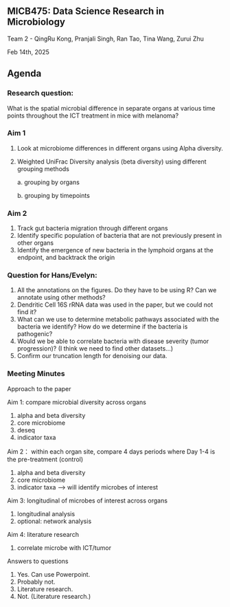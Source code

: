 ## MICB475: Data Science Research in Microbiology
Team 2 - QingRu Kong, Pranjali Singh, Ran Tao, Tina Wang, Zurui Zhu

Feb 14th, 2025 

## Agenda

### Research question: 

What is the spatial microbial difference in separate organs at various time points throughout the ICT treatment in mice with melanoma? 

### Aim 1
1. Look at microbiome differences in different organs using Alpha diversity.
2. Weighted UniFrac Diversity analysis (beta diversity) using different grouping methods
   
   a. grouping by organs
   
   b. grouping by timepoints

### Aim 2
1. Track gut bacteria migration through different organs
2. Identify specific population of bacteria that are not previously present in other organs
3. Identify the emergence of new bacteria in the lymphoid organs at the endpoint, and backtrack the origin

### Question for Hans/Evelyn:
1. All the annotations on the figures. Do they have to be using R? Can we annotate using other methods?
2. Dendritic Cell 16S rRNA data was used in the paper, but we could not find it?
3. What can we use to determine metabolic pathways associated with the bacteria we identify? How do we determine if the bacteria is pathogenic?
4. Would we be able to correlate bacteria with disease severity (tumor progression)? (I think we need to find other datasets...)
5. Confirm our truncation length for denoising our data.

### Meeting Minutes
Approach to the paper

Aim 1: compare microbial diversity across organs
1. alpha and beta diversity
2. core microbiome
3. deseq
4. indicator taxa

Aim 2： within each organ site, compare 4 days periods where Day 1-4 is the pre-treatment (control)
1. alpha and beta diversity
2. core microbiome
3. indicator taxa --> will identify microbes of interest

Aim 3: longitudinal of microbes of interest across organs
1. longitudinal analysis
2. optional: network analysis

Aim 4: literature research
1. correlate microbe with ICT/tumor

Answers to questions
1. Yes. Can use Powerpoint.
2. Probably not.
3. Literature research.
4. Not. (Literature research.)

